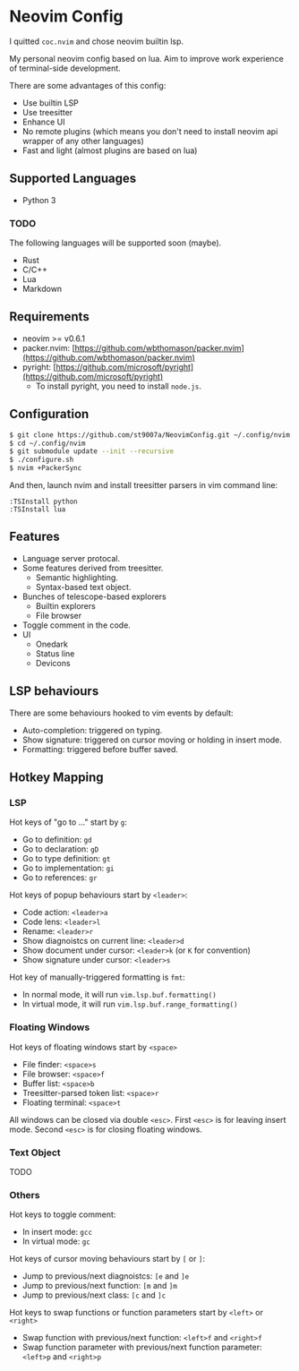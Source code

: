 # Neovim Config

I quitted `coc.nvim` and chose neovim builtin lsp.

My personal neovim config based on lua.
Aim to improve work experience of terminal-side development.

There are some advantages of this config:
- Use builtin LSP
- Use treesitter
- Enhance UI
- No remote plugins (which means you don't need to install neovim api wrapper of any other languages)
- Fast and light (almost plugins are based on lua)

## Supported Languages

- Python 3

### TODO

The following languages will be supported soon (maybe).

- Rust
- C/C++
- Lua
- Markdown

## Requirements

- neovim >= v0.6.1
- packer.nvim: [https://github.com/wbthomason/packer.nvim](https://github.com/wbthomason/packer.nvim)
- pyright: [https://github.com/microsoft/pyright](https://github.com/microsoft/pyright)
  - To install pyright, you need to install `node.js`.

## Configuration

```bash
$ git clone https://github.com/st9007a/NeovimConfig.git ~/.config/nvim
$ cd ~/.config/nvim
$ git submodule update --init --recursive
$ ./configure.sh
$ nvim +PackerSync
```

And then, launch nvim and install treesitter parsers in vim command line:

```
:TSInstall python
:TSInstall lua
```

## Features

- Language server protocal.
- Some features derived from treesitter.
  - Semantic highlighting.
  - Syntax-based text object.
- Bunches of telescope-based explorers
  - Builtin explorers
  - File browser
- Toggle comment in the code.
- UI
  - Onedark
  - Status line
  - Devicons


## LSP behaviours

There are some behaviours hooked to vim events by default:

- Auto-completion: triggered on typing.
- Show signature: triggered on cursor moving or holding in insert mode.
- Formatting: triggered before buffer saved.


## Hotkey Mapping

### LSP

Hot keys of "go to ..." start by `g`:

- Go to definition: `gd`
- Go to declaration: `gD`
- Go to type definition: `gt`
- Go to implementation: `gi`
- Go to references: `gr`

Hot keys of popup behaviours start by `<leader>`:

- Code action: `<leader>a`
- Code lens: `<leader>l`
- Rename: `<leader>r`
- Show diagnoistcs on current line: `<leader>d`
- Show document under cursor: `<leader>k`  (or `K` for convention)
- Show signature under cursor: `<leader>s`

Hot key of manually-triggered formatting is `fmt`:

- In normal mode, it will run `vim.lsp.buf.formatting()`
- In virtual mode, it will run `vim.lsp.buf.range_formatting()`

### Floating Windows

Hot keys of floating windows start by `<space>`

- File finder: `<space>s`
- File browser: `<space>f`
- Buffer list: `<space>b`
- Treesitter-parsed token list: `<space>r`
- Floating terminal: `<space>t`

All windows can be closed via double `<esc>`.
First `<esc>` is for leaving insert mode.
Second `<esc>` is for closing floating windows.


### Text Object

TODO

### Others

Hot keys to toggle comment:

- In insert mode: `gcc`
- In virtual mode: `gc`

Hot keys of cursor moving behaviours start by `[` or `]`:

- Jump to previous/next diagnoistcs: `[e` and `]e`
- Jump to previous/next function: `[m` and `]m`
- Jump to previous/next class: `[c` and `]c`

Hot keys to swap functions or function parameters start by `<left>` or `<right>`

- Swap function with previous/next function: `<left>f` and `<right>f`
- Swap function parameter with previous/next function parameter: `<left>p` and `<right>p`
